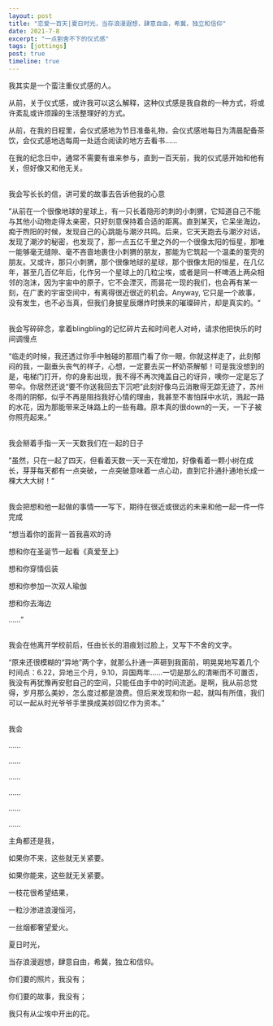 ```yaml
---
layout: post
title: "恋爱一百天|夏日时光，当存浪漫遐想，肆意自由，希冀，独立和信仰"
date: 2021-7-8
excerpt: "一点割舍不下的仪式感"
tags: [jottings]
post: true
timeline: true
---
```

<script type="text/javascript" src="http://tajs.qq.com/stats?sId=66526224" charset="UTF-8"></script>


我其实是一个蛮注重仪式感的人。


从前，关于仪式感，或许我可以这么解释，这种仪式感是我自救的一种方式，将或许紊乱或许烦躁的生活整理好的方式。


从前，在我的日程里，会仪式感地为节日准备礼物，会仪式感地每日为清晨配备茶饮，会仪式感地选每周一处适合阅读的地方去看书……


在我的纪念日中，通常不需要有谁来参与，直到一百天前，我的仪式感开始和他有关，但好像又和他无关。


<br>我会写长长的信，讲可爱的故事去告诉他我的心意

”从前在一个很像地球的星球上，有一只长着隐形的刺的小刺猬，它知道自己不能与其他小动物走得太亲密，只好刻意保持着合适的距离。直到某天，它呆坐海边，痴于煦阳的时候，发现自己的心跳能与潮汐共鸣。后来，它天天跑去与潮汐对话，发现了潮汐的秘密，也发现了，那一点五亿千里之外的一个很像太阳的恒星，那唯一能够毫无缝隙、毫不吝啬地裹住小刺猬的朋友，那能为它筑起一个温柔的茧壳的朋友。又或许，那只小刺猬，那个很像地球的星球，那个很像太阳的恒星，在几亿年，甚至几百亿年后，化作另一个星球上的几粒尘埃，或者是同一杯啤酒上两朵相邻的泡沫，因为宇宙中的原子，它不会湮灭，而昙花一现的我们，也会再有某一刻，在广袤的宇宙空间中，有离得很近很近的机会。Anyway, 它只是一个故事，没有发生，也不必当真，但我们身披星辰爆炸时换来的璀璨碎片，却是真实的。“


<br>我会写碎碎念，拿着blingbling的记忆碎片去和时间老人对峙，请求他把快乐的时间调慢点

“临走的时候，我还透过你手中触碰的那扇门看了你一眼，你就这样走了，此刻郁闷的我，一副垂头丧气的样子，心想，一定要去买一杯奶茶解郁！可是我没想到的是，电梯门打开，你的身影出现，我不得不再次掩盖自己的讶异，噢你一定是忘了带伞。你居然还说“要不你送我回去下沉吧”此刻好像乌云消散得无踪无迹了，苏州冬雨的阴郁，似乎不再是阻挡我好心情的理由，我甚至不害怕踩中水坑，溅起一路的水花，因为那能带来乏味路上的一些有趣。原本真的很down的一天，一下子被你照亮起来。”


<br>我会掰着手指一天一天数我们在一起的日子

”虽然，只在一起了四天，但看着天数一天一天在增加，好像看着一颗小树在成长，芽芽每天都有一点突破，一点突破意味着一点心动，直到它扑通扑通地长成一棵大大大树！“


<br>我会把想和他一起做的事情一一写下，期待在很近或很远的未来和他一起一件一件完成

“想当着你的面背一首我喜欢的诗

想和你在圣诞节一起看《真爱至上》

想和你穿情侣装

想和你参加一次双人瑜伽

想和你去海边

……”


<br>我会在他离开学校前后，任由长长的泪痕划过脸上，又写下不舍的文字。

“原来还很模糊的“异地”两个字，就那么扑通一声砸到我面前，明晃晃地写着几个时间点：6.22，异地三个月，9.10，异国两年……一切是那么的清晰而不可置否，我没有再犹豫再安慰自己的空间，只能任由手中的时间流逝。是啊，我从前总觉得，岁月那么美妙，怎么度过都是浪费。但后来发现和你一起，就叫有所值，我们可以一起从时光爷爷手里换成美妙回忆作为资本。”


<br>我会

……

……

……

……

……

……

主角都还是我，

如果你不来，这些就无关紧要。

如果你能来，这些就无关紧要。

一枝花很希望结果，

一粒沙渗进浪漫恒河，

一丝烟都奢望爱火。

夏日时光，

当存浪漫遐想，肆意自由，希冀，独立和信仰。

你们要的照片，我没有；

你们要的故事，我没有；

我只有从尘埃中开出的花。
